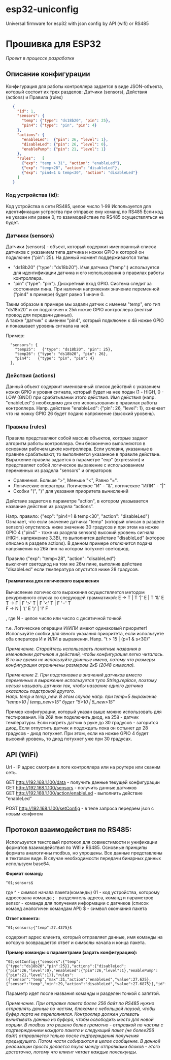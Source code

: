 # esp32-uniconfig
Universal firmware for esp32 with json config by API (wifi) or RS485

# Прошивка для ESP32

*Проект в процессе разработки*

## Описание конфигурации
Конфигурация для работы контроллера задается в виде JSON-объекта, который состоит их трех разделов: Датчики (sensors), Действия (actions) и Правила (rules)
 ```json
    {
      "id": 1,
      "sensors": {
        "temp": {"type": "ds18b20", "pin": 25},
        "pin4": {"type": "pin", "pin": 4}    
      },          
      "actions": {
        "enableLed":  {"pin": 26, "level": 1}, 
        "disableLed": {"pin": 26, "level": 0}, 
        "enablePump": {"pin": 21, "level": 1}
      },
      "rules":   [
        {"exp": "temp > 31", "action": "enableLed"}, 
        {"exp": "temp<28", "action": "disableLed"},
        {"exp": "pin4=1 & temp<30", "action": "disableLed"}
      ]
    }
```

### Код устройства (id):
Код устройства в сети RS485, целое число 1-99
Используется для идентификации устроства при отправке ему команд по RS485
Если код не указан или равен 0, то взаимодействие по RS485 осуществляться не будет.

### Датчики (sensors) 
Датчики (sensors) - объект, который содержит именованный список датчиков с указанием типа датчика и ножки GPIO к которой он подключен ("pin": 25). На данный момент поддерживаются типы:
 - "ds18b20"  ("type": "ds18b20"). Имя датчика ("temp":) используется для идентификации датчика и его использования в правилах работы контроллера.
 - "pin"  ("type": "pin"). Дискретный вход GPIO. Система следит за состоянием пина. При наличии напряжения значение переменной ("pin4" в примере) будет равно 1 иначе 0.

Таким образом в примере мы задали датчик с именем "temp", его тип "ds18b20" и он подключен к 25й ножке GPIO контроллера (желтый провод для передачи данных).  
А также "датчик" с именем "pin4", который подключен к 4й ножке GPIO и показывает уровень сигнала на ней.

Пример:
```
  "sensors": {
    "temp25":   {"type": "ds18b20", "pin": 25},
    "temp26": {"type": "ds18b20", "pin": 26},
    "pin4":   {"type": "pin", "pin": 4}          
  },
```


### Действия (actions) 
Данный объект содержит именованный список действий с указанием ножки GPIO и уровня сигнала, который будет на нее подан (1 - HIGH,  0 - LOW (GND)) при срабатывании этого действия.
Имя действия  (напр. "enableLed":) необходимо для его использования в правилах работы контроллера.
Напр. действие    "enableLed":  {"pin": 26, "level": 1}, 
означает что на ножку  GPIO 26 будет подано напряжение (высокий уровень).

### Правила (rules)
Правила представляют собой массив объектов, которые задают алгоритм работы контроллера. Они бесконечно выполняются в основном рабочем цикле контроллера. Если условия, указанные в правиле срабатывают, то выполняется указанное в правиле действие.
Выражение правила задается в параметре "exp" (expression) и представляет собой логическое выражение с использованием переменных из раздела "sensors" и операторов:
 - Сравнения. Больше  ">", Меньше "<",  Равно "=".
 - Логические операторы. Логическое "И" - "&", логическое "ИЛИ" - "|"
 - Скобки "(", ")" для указания приоритета вычислений

Действие задается в параметре "action", в котором указывается название действия из раздела “actions”.

Напр. правило:  {"exp": "pin4=1 & temp<30", "action": "disableLed"}
Означает, что если значение датчика "temp" (который описан в разделе sensors)  опустилось ниже значение 30 градусов и при этом на ножке GPIO 4 ("pin4" - тоже из раздела sensors) высокий уровень сигнала (HIGH, напряжение 3.3В), то выполнится действие "disableLed" (которое описано в разделе actions).  В данном примере отключится подача напряжения на 26й пин на котором потухнет светодиод.

Правило   {"exp": "temp<28", "action": "disableLed"}  
выключит светодиод на том же 26м пине, выполнив действие  "disableLed" если температура опустится ниже 28 градусов.


#### Грамматика для логического выражения 
Вычисление логического выражения  осуществляется методом рекурсивного спуска со следующей грамматикой:
E -> T | T '|' E | T '&' E  
T -> F | F '>' T | F '<' T | F '=' T  
F -> N | '(' E ')' | '!' F  

, где N - целое число или число с десятичной точкой

т.е. Логические операции И/ИЛИ имеют одинаковый приоритет! Используйте скобки для явного указания приоритета, если используете оба оператора И и ИЛИ в выражении. Напр. "t > 15 | (p=1 & s<30)"

*Примечание.
Старайтесь использовать понятные названия в именовании датчиков и действий, чтобы конфигурация легко читалась. В то же время не используйте длинные имена, потому что размеры конфигурации ограничены размером 2кБ (2048 символа).*

*Примечание 2.* 
*При подстановке в значений датчиков вместо переменных в выражение используется тупо String.replace,
поэтому нельзя называть датчики так, чтобы название одного датчика оказалось подстрокой другого.  
Напр. temp и temp_new. В этом случае напр. при temp=5 выражение "temp>10 | temp_new>15" будет "5>10 | 5_new>15"*


Пример конфигурации, который указан выше можно использовать для тестирования. На 26й пин подключить диод, на 25й - датчик температуры. Если нагреть датчик в руке до 30 градусов - загорится диод. Если отпустить датчик и подождать пока он остынет до 28 градусов - диод потухнет. При этом, если на ножке GPIO 4 будет высокий уровень, то диод потухнет уже при 30 градусах.


## API (WiFi)
Url - IP адрес смотрим в логе контроллера или на роутере или сканим сеть.

GET http://192.168.1.100/data  - получить данные текущей конфигурации  
GET http://192.168.1.100/sensors  - получить данные датчиков  
GET http://192.168.1.100/action/enableLed  - выполнить действие “enableLed“  

POST http://192.168.1.100/setConfig - в теле запроса передаем json с новым конфигом  
  

## Протокол взаимодействия по RS485:
Используется текстовый протокол  для совместимости и унификации форматов взаимодействия по Wifi и RS485. 
Основные принципы формата аналогичны modbus, но упрощены. Все данные представлены в тектовом виде. 
В случае необходимости передачи бинарных данных используем base64.

**Формат команд:**

``` 
^01;sensors$
```
где ^ - символ начала пакета(команды)
01 - код устройства, которому адресована команда
; - разделитель адреса, команд и параметров
sensor - команда для получения информации с датчиков (список команд аналогичен командам API)
$ - символ окончания пакета

**Ответ клиента:**
```
^01;sensors;{"temp":27.4375}$
```
содержит адрес клиента, который отправляет данные, имя команды на которую возвращается ответ и символы начала и конца пакета.

**Пример команды с параметрами (задать конфигурацию):**
```
^02;setConfig;{"sensors":{"temp":{"type":"ds18b20","pin":25}},"actions":{"disableLed":{"pin":26,"level":0},"enableLed":{"pin":26,"level":1},"enablePump":{"pin":21,"level":1}},"rules":[{"sensor":"temp","max":31,"action":"enableLed","value":27.625},{"sensor":"temp","min":29,"action":"disableLed","value":27.6875}],"id":1}$
```
Параметр идет после названия команды и разделен точкой с запятой.

*Примечание.
При отправке пакета более 256 байт по RS485 нужно отправлять данные по частям, блоками с небольшой паузой, чтобы буфер порта не переполнялся. Контроллер должен успевать вычитывать данные из буфера, чтобы освободить место для новой порции. В modbus это решено более грамотно -  отправкой по частям с подтверждением каждого пакета и следующий пакет (не более256 байт) отправляется только после подтверждения получения предыдущего. Потом части собираются в целое сообщение. В данной реализации просто делается пауза между отправками блоков - этого достаточно, потому что клиент читает каждые полсекунды.*


